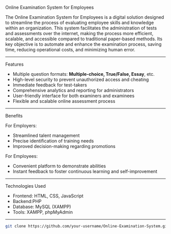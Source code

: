  Online Examination System for Employees

The Online Examination System for Employees is a digital solution designed to streamline the process of evaluating employee skills and knowledge within an organization. This system facilitates the administration of tests and assessments over the internet, making the process more efficient, scalable, and accessible compared to traditional paper-based methods. Its key objective is to automate and enhance the examination process, saving time, reducing operational costs, and minimizing human error.

---

 Features

- Multiple question formats: **Multiple-choice, True/False, Essay**, etc.
- High-level security to prevent unauthorized access and cheating
- Immediate feedback for test-takers
- Comprehensive analytics and reporting for administrators
- User-friendly interface for both examiners and examinees
- Flexible and scalable online assessment process

---

 Benefits

For Employers:
- Streamlined talent management
- Precise identification of training needs
- Improved decision-making regarding promotions

For Employees:
- Convenient platform to demonstrate abilities
- Instant feedback to foster continuous learning and self-improvement

---

 Technologies Used

- Frontend: HTML, CSS, JavaScript  
- Backend:PHP  
- Database: MySQL (XAMPP)  
- Tools: XAMPP, phpMyAdmin  

---


   ```bash
   git clone https://github.com/your-username/Online-Examination-System.git
